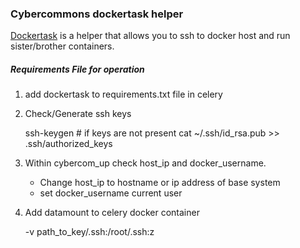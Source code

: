 ### Cybercommons dockertask helper

[Dockertask](https://github.com/ouinformatics/dockertask) is a helper that allows you to ssh to docker host and run sister/brother containers. 



##### Requirements File for operation 

1. add dockertask to requirements.txt file in celery
2. Check/Generate ssh keys

	ssh-keygen # if keys are not present
	cat ~/.ssh/id_rsa.pub >> .ssh/authorized_keys

3. Within cybercom_up check host_ip and docker_username. 

    * Change host_ip to hostname or ip address of base system
    * set docker_username current user

4. Add datamount to celery docker container

    -v path_to_key/.ssh:/root/.ssh:z


